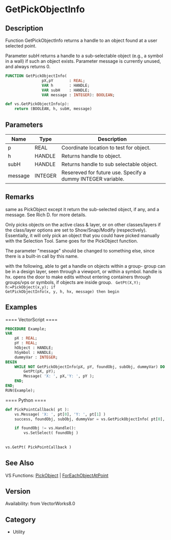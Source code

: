 # GetPickObjectInfo

## Description
Function GetPickObjectInfo returns a handle to an object found at a user selected point. 

Parameter subH returns a handle to a sub-selectable object (e.g., a symbol in a wall) if such an object exists. Parameter message is currently unused, and always returns 0.

```pascal
FUNCTION GetPickObjectInfo(
				pX,pY       : REAL;
				VAR h       : HANDLE;
				VAR subH    : HANDLE;
				VAR message : INTEGER): BOOLEAN;
```

```python
def vs.GetPickObjectInfo(p):
    return (BOOLEAN, h, subH, message)
```

## Parameters
|Name|Type|Description|
|---|---|---|
|p|REAL|Coordinate location to test for object.|
|h|HANDLE|Returns handle to object.|
|subH|HANDLE|Returns handle to sub selectable object.|
|message|INTEGER|Resereved for future use. Specify a dummy INTEGER variable.|

## Remarks
same as PickObject except it return the sub-selected object, if any, and a message.  See Rich D. for more details.


Only picks objects on the active class & layer, or on other classes/layers if the class/layer options are set to Show/Snap/Modify (respectively). Essentially, it will only pick an object that you could have picked manually with the Selection Tool. Same goes for the PickObject function.

The parameter "message" should be changed to something else, since there is a built-in call by this name.

with the following, able to get a handle on objects within a group- group can be in a design layer, seen through a viewport, or within a symbol.  handle is hx.  opens the door to make edits without entering containers through groups/vps or symbols, if objects are inside group.
<code lang="pas">
GetPt(X,Y);
h:=PickObject(x,y);
if GetPickObjectInfo(x, y, h, hx, message) then begin
</code>

## Examples
==== VectorScript ====
```pascal
PROCEDURE Example;
VAR
    pX : REAL;
    pY : REAL;
    hObject : HANDLE;
    hSymbol : HANDLE;
    dummyVar : INTEGER;
BEGIN
    WHILE NOT GetPickObjectInfo(pX, pY, foundObj, subObj, dummyVar) DO BEGIN
        GetPt(pX, pY);
        Message( 'X: ', pX,'Y: ', pY );
    END;
END;
RUN(Example);
```
==== Python ====
```python
def PickPointCallback( pt ):
    vs.Message( 'X: ', pt[0], 'Y: ', pt[1] )
    success, foundObj, subObj, dummyVar = vs.GetPickObjectInfo( pt[0], pt[1] )

    if foundObj != vs.Handle():
        vs.SetSelect( foundObj )
	
	
vs.GetPt( PickPointCallback )
```

## See Also
VS Functions:
[PickObject](PickObject.md) 
| [ForEachObjectAtPoint](ForEachObjectAtPoint.md)

## Version
Availability: from VectorWorks8.0

## Category
* Utility

